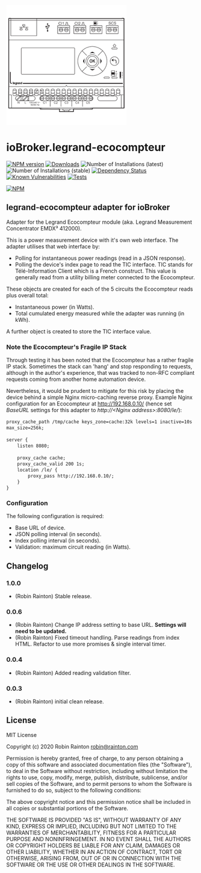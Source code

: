 ![Logo](admin/legrand-ecocompteur.png)
# ioBroker.legrand-ecocompteur

[![NPM version](http://img.shields.io/npm/v/iobroker.legrand-ecocompteur.svg)](https://www.npmjs.com/package/iobroker.legrand-ecocompteur)
[![Downloads](https://img.shields.io/npm/dm/iobroker.legrand-ecocompteur.svg)](https://www.npmjs.com/package/iobroker.legrand-ecocompteur)
![Number of Installations (latest)](http://iobroker.live/badges/legrand-ecocompteur-installed.svg)
![Number of Installations (stable)](http://iobroker.live/badges/legrand-ecocompteur-stable.svg)
[![Dependency Status](https://img.shields.io/david/raintonr/iobroker.legrand-ecocompteur.svg)](https://david-dm.org/raintonr/iobroker.legrand-ecocompteur)
[![Known Vulnerabilities](https://snyk.io/test/github/raintonr/ioBroker.legrand-ecocompteur/badge.svg)](https://snyk.io/test/github/raintonr/ioBroker.legrand-ecocompteur)
[![Tests](https://travis-ci.org/raintonr/ioBroker.legrand-ecocompteur.svg?branch=master)](https://travis-ci.org/raintonr/ioBroker.legrand-ecocompteur)

[![NPM](https://nodei.co/npm/iobroker.legrand-ecocompteur.png?downloads=true)](https://nodei.co/npm/iobroker.legrand-ecocompteur/)

## legrand-ecocompteur adapter for ioBroker

Adapter for the Legrand Ecocompteur module (aka. Legrand Measurement Concentrator EMDX³ 412000).

This is a power measurement device with it's own web interface. The adapter utilises that web interface by:

- Polling for instantaneous power readings (read in a JSON response).
- Polling the device's index page to read the TIC interface. TIC stands for Télé-Information Client which is a French construct. This value is generally read from a utility billing meter connected to the Ecocompteur.

These objects are created for each of the 5 circuits the Ecocompteur reads plus overall total:

- Instantaneous power (in Watts).
- Total cumulated energy measured while the adapter was running (in kWh).

A further object is created to store the TIC interface value.

### Note the Ecocompteur's Fragile IP Stack

Through testing it has been noted that the Ecocompteur has a rather fragile IP stack. Sometimes the stack can 'hang' and stop responding to requests, although in the author's experience, that was tracked to non-RFC compliant requests coming from another home automation device.

Nevertheless, it would be prudent to mitigate for this risk by placing the device behind a simple Nginx micro-caching reverse proxy. Example Nginx configuration for an Ecocompteur at http://192.168.0.10/ (hence set *BaseURL* settings for this adapter to *http://&lt;Nginx address&gt;:8080/le/*):

```
proxy_cache_path /tmp/cache keys_zone=cache:32k levels=1 inactive=10s max_size=256k;

server {
    listen 8080;

    proxy_cache cache;
    proxy_cache_valid 200 1s;
    location /le/ {
        proxy_pass http://192.168.0.10/;
    }
}
```

### Configuration

The following configuration is required:

- Base URL of device.
- JSON polling interval (in seconds).
- Index polling interval (in seconds).
- Validation: maximum circuit reading (in Watts).

## Changelog

### 1.0.0
* (Robin Rainton) Stable release.

### 0.0.6
* (Robin Rainton) Change IP address setting to base URL. **Settings will need to be updated.**
* (Robin Rainton) Fixed timeout handling. Parse readings from index HTML. Refactor to use more promises & single interval timer.

### 0.0.4
* (Robin Rainton) Added reading validation filter.

### 0.0.3
* (Robin Rainton) initial clean release.

## License
MIT License

Copyright (c) 2020 Robin Rainton <robin@rainton.com>

Permission is hereby granted, free of charge, to any person obtaining a copy
of this software and associated documentation files (the "Software"), to deal
in the Software without restriction, including without limitation the rights
to use, copy, modify, merge, publish, distribute, sublicense, and/or sell
copies of the Software, and to permit persons to whom the Software is
furnished to do so, subject to the following conditions:

The above copyright notice and this permission notice shall be included in all
copies or substantial portions of the Software.

THE SOFTWARE IS PROVIDED "AS IS", WITHOUT WARRANTY OF ANY KIND, EXPRESS OR
IMPLIED, INCLUDING BUT NOT LIMITED TO THE WARRANTIES OF MERCHANTABILITY,
FITNESS FOR A PARTICULAR PURPOSE AND NONINFRINGEMENT. IN NO EVENT SHALL THE
AUTHORS OR COPYRIGHT HOLDERS BE LIABLE FOR ANY CLAIM, DAMAGES OR OTHER
LIABILITY, WHETHER IN AN ACTION OF CONTRACT, TORT OR OTHERWISE, ARISING FROM,
OUT OF OR IN CONNECTION WITH THE SOFTWARE OR THE USE OR OTHER DEALINGS IN THE
SOFTWARE.
